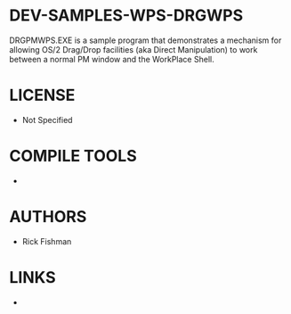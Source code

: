 # DEV-SAMPLES-WPS-DRGWPS
DRGPMWPS.EXE is a sample program that demonstrates a mechanism for allowing OS/2 Drag/Drop facilities (aka Direct Manipulation) to work between a normal PM window and the WorkPlace Shell.

LICENSE
===============
* Not Specified

COMPILE TOOLS
===============
* 
 
AUTHORS
===============
* Rick Fishman

LINKS
===============
* 
